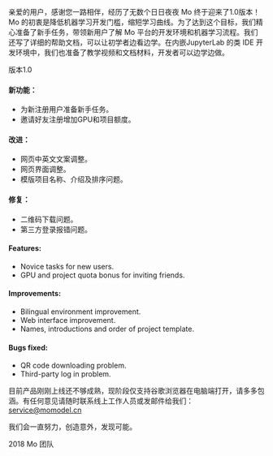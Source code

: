 亲爱的用户，感谢您一路相伴，经历了无数个日日夜夜 Mo 终于迎来了1.0版本！
Mo 的初衷是降低机器学习开发门槛，缩短学习曲线。为了达到这个目标，我们精心准备了新手任务，带领新用户了解 Mo 平台的开发环境和机器学习流程。我们还写了详细的帮助文档，可以让初学者边看边学。在内嵌JupyterLab 的类 IDE 开发环境中，我们也准备了教学视频和文档材料，开发者可以边学边做。

版本1.0
#### 新功能：
- 为新注册用户准备新手任务。
- 邀请好友注册增加GPU和项目额度。

#### 改进：
- 网页中英文文案调整。
- 网页界面调整。
- 模版项目名称、介绍及排序问题。

#### 修复：
- 二维码下载问题。
- 第三方登录报错问题。

#### Features:
- Novice tasks for new users.
- GPU and project quota bonus for inviting friends.

#### Improvements:
- Bilingual environment improvement.
- Web interface improvement.
- Names, introductions and order of project template.

#### Bugs fixed:
- QR code downloading problem.
- Third-party log in problem.


目前产品刚刚上线还不够成熟，现阶段仅支持谷歌浏览器在电脑端打开，请多多包涵。有任何意见请随时联系线上工作人员或发邮件给我们：service@momodel.cn 



我们会一直努力，创造意外，发现可能。

2018 Mo 团队
